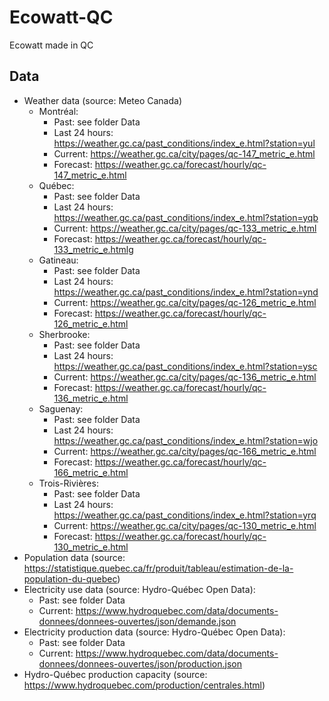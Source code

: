 # Ecowatt-QC
Ecowatt made in QC  

## Data    
- Weather data (source: Meteo Canada)  
    - Montréal:  
        - Past: see folder Data  
        - Last 24 hours: https://weather.gc.ca/past_conditions/index_e.html?station=yul  
        - Current: https://weather.gc.ca/city/pages/qc-147_metric_e.html  
        - Forecast: https://weather.gc.ca/forecast/hourly/qc-147_metric_e.html    
    - Québec:  
        - Past: see folder Data  
        - Last 24 hours: https://weather.gc.ca/past_conditions/index_e.html?station=yqb    
        - Current: https://weather.gc.ca/city/pages/qc-133_metric_e.html  
        - Forecast: https://weather.gc.ca/forecast/hourly/qc-133_metric_e.htmlg      
    - Gatineau:  
        - Past: see folder Data  
        - Last 24 hours: https://weather.gc.ca/past_conditions/index_e.html?station=ynd    
        - Current: https://weather.gc.ca/city/pages/qc-126_metric_e.html  
        - Forecast: https://weather.gc.ca/forecast/hourly/qc-126_metric_e.html      
    - Sherbrooke:  
        - Past: see folder Data  
        - Last 24 hours: https://weather.gc.ca/past_conditions/index_e.html?station=ysc    
        - Current: https://weather.gc.ca/city/pages/qc-136_metric_e.html  
        - Forecast: https://weather.gc.ca/forecast/hourly/qc-136_metric_e.html      
    - Saguenay:  
        - Past: see folder Data  
        - Last 24 hours: https://weather.gc.ca/past_conditions/index_e.html?station=wjo    
        - Current: https://weather.gc.ca/city/pages/qc-166_metric_e.html  
        - Forecast: https://weather.gc.ca/forecast/hourly/qc-166_metric_e.html      
    - Trois-Rivières:  
        - Past: see folder Data  
        - Last 24 hours: https://weather.gc.ca/past_conditions/index_e.html?station=yrq    
        - Current: https://weather.gc.ca/city/pages/qc-130_metric_e.html  
        - Forecast: https://weather.gc.ca/forecast/hourly/qc-130_metric_e.html      
- Population data (source: https://statistique.quebec.ca/fr/produit/tableau/estimation-de-la-population-du-quebec)  
- Electricity use data (source: Hydro-Québec Open Data):  
    - Past: see folder Data    
    - Current: https://www.hydroquebec.com/data/documents-donnees/donnees-ouvertes/json/demande.json    
- Electricity production data (source: Hydro-Québec Open Data):  
    - Past: see folder Data  
    - Current: https://www.hydroquebec.com/data/documents-donnees/donnees-ouvertes/json/production.json  
- Hydro-Québec production capacity (source: https://www.hydroquebec.com/production/centrales.html)  
